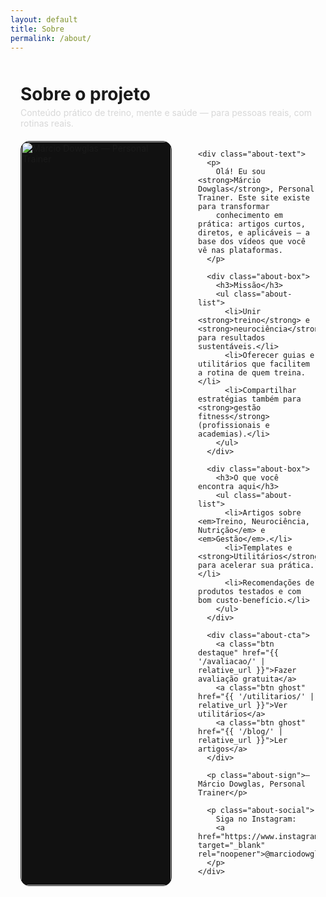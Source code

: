 ```yaml
---
layout: default
title: Sobre
permalink: /about/
---
```


<style>
  /* Escopo só desta página */
  .about-wrap{max-width:980px;margin:0 auto;padding:2rem 1rem}
  .about-head{margin:0 0 1.25rem}
  .about-head h1{color:var(--dourado);margin:.25rem 0}
  .about-head .lead{color:#d7d7d7;opacity:.95;margin:0}

  .about-grid{
    display:grid;grid-template-columns:260px 1fr;gap:1.5rem;align-items:start
  }

  .about-photo{
    width:100%;max-width:240px;aspect-ratio:1/1;border-radius:14px;
    background:#111;               /* <- corrigido */
    object-fit:cover;               /* <- corrigido */
    display:block;border:1px solid #1c1c1c
  }

  .about-text p{margin:.7rem 0;text-align:justify;text-justify:inter-word}

  .about-box{
    background:#0f0f0f;border:1px solid #1c1c1c;border-radius:14px;
    padding:1rem;margin:1rem 0
  }
  .about-box h3{color:#eedd9c;margin:.2rem 0 .5rem}
  .about-list{margin:.4rem 0;padding-left:1.1rem}
  .about-list li{margin:.35rem 0}

  .about-cta{display:flex;gap:.75rem;flex-wrap:wrap;margin-top:1rem}
  .btn{display:inline-block;border-radius:10px;padding:.9rem 1.4rem;font-weight:700}
  .btn.destaque{background:var(--vermelho);color:#fff}
  .btn.destaque:hover{background:var(--vermelho-claro);transform:translateY(-2px);transition:.2s}
  .btn.ghost{border:1px solid #2a2a2a;color:#fff}
  .btn.ghost:hover{border-color:#3a3a3a}

  .about-sign{margin-top:1rem;color:#cfcfcf}
  .about-social{margin-top:.5rem}
  .about-social a{color:var(--dourado);font-weight:600}

  /* Mobile: 1 coluna + foto centralizada */
  @media(max-width:840px){
    .about-grid{grid-template-columns:1fr;gap:1rem}
    .about-photo{max-width:220px;margin:0 auto}
  }
</style>

<div class="about-wrap">
  <div class="about-head">
    <h1>Sobre o projeto</h1>
    <p class="lead">Conteúdo prático de treino, mente e saúde — para pessoas reais, com rotinas reais.</p>
  </div>

  <div class="about-grid">
    <div>
      <img
        class="about-photo"
        src="{{ '/assets/img/marcio.jpg' | relative_url }}"
        alt="Márcio Dowglas — Personal Trainer"
        loading="lazy" decoding="async">
    </div>

    <div class="about-text">
      <p>
        Olá! Eu sou <strong>Márcio Dowglas</strong>, Personal Trainer. Este site existe para transformar
        conhecimento em prática: artigos curtos, diretos, e aplicáveis — a base dos vídeos que você vê nas plataformas.
      </p>

      <div class="about-box">
        <h3>Missão</h3>
        <ul class="about-list">
          <li>Unir <strong>treino</strong> e <strong>neurociência</strong> para resultados sustentáveis.</li>
          <li>Oferecer guias e utilitários que facilitem a rotina de quem treina.</li>
          <li>Compartilhar estratégias também para <strong>gestão fitness</strong> (profissionais e academias).</li>
        </ul>
      </div>

      <div class="about-box">
        <h3>O que você encontra aqui</h3>
        <ul class="about-list">
          <li>Artigos sobre <em>Treino, Neurociência, Nutrição</em> e <em>Gestão</em>.</li>
          <li>Templates e <strong>Utilitários</strong> para acelerar sua prática.</li>
          <li>Recomendações de produtos testados e com bom custo-benefício.</li>
        </ul>
      </div>

      <div class="about-cta">
        <a class="btn destaque" href="{{ '/avaliacao/' | relative_url }}">Fazer avaliação gratuita</a>
        <a class="btn ghost" href="{{ '/utilitarios/' | relative_url }}">Ver utilitários</a>
        <a class="btn ghost" href="{{ '/blog/' | relative_url }}">Ler artigos</a>
      </div>

      <p class="about-sign">— Márcio Dowglas, Personal Trainer</p>

      <p class="about-social">
        Siga no Instagram:
        <a href="https://www.instagram.com/marciodowglasfitness" target="_blank" rel="noopener">@marciodowglasfitness</a>
      </p>
    </div>
  </div>
</div>
